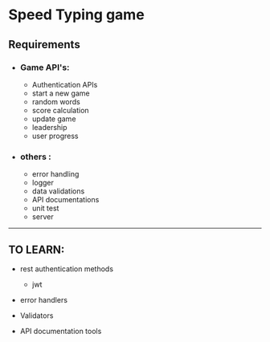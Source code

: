 # Speed Typing game

## Requirements

- ### Game API's:

    - Authentication APIs
    - start a new game
    - random words
    - score calculation
    - update game
    - leadership
    - user progress

- ### others :
    - error handling
    - logger
    - data validations
    - API documentations
    - unit test
    - server
***

## TO LEARN:

- rest authentication methods
    - jwt

- error handlers

- Validators

- API documentation tools


